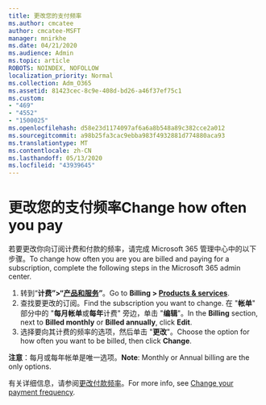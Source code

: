 ```yaml
---
title: 更改您的支付频率
ms.author: cmcatee
author: cmcatee-MSFT
manager: mnirkhe
ms.date: 04/21/2020
ms.audience: Admin
ms.topic: article
ROBOTS: NOINDEX, NOFOLLOW
localization_priority: Normal
ms.collection: Adm_O365
ms.assetid: 81423cec-8c9e-408d-bd26-a46f37ef75c1
ms.custom:
- "469"
- "4552"
- "1500025"
ms.openlocfilehash: d58e23d1174097af6a6a8b548a89c382cce2a012
ms.sourcegitcommit: a98b25fa3cac9ebba983f4932881d774880aca93
ms.translationtype: MT
ms.contentlocale: zh-CN
ms.lasthandoff: 05/13/2020
ms.locfileid: "43939645"
---
```

# <a name="change-how-often-you-pay"></a><span data-ttu-id="38ab6-102">更改您的支付频率</span><span class="sxs-lookup"><span data-stu-id="38ab6-102">Change how often you pay</span></span>

<span data-ttu-id="38ab6-103">若要更改你向订阅计费和付款的频率，请完成 Microsoft 365 管理中心中的以下步骤。</span><span class="sxs-lookup"><span data-stu-id="38ab6-103">To change how often you are you are billed and paying for a subscription, complete the following steps in the Microsoft 365 admin center.</span></span> 
1. <span data-ttu-id="38ab6-104">转到“**计费”>“[产品和服务](https://go.microsoft.com/fwlink/p/?linkid=842054)”**。</span><span class="sxs-lookup"><span data-stu-id="38ab6-104">Go to **Billing > [Products & services](https://go.microsoft.com/fwlink/p/?linkid=842054)**.</span></span>
2. <span data-ttu-id="38ab6-105">查找要更改的订阅。</span><span class="sxs-lookup"><span data-stu-id="38ab6-105">Find the subscription you want to change.</span></span> <span data-ttu-id="38ab6-106">在 "**帐单**" 部分中的 "**每月帐单**或**每年**计费" 旁边，单击 "**编辑**"。</span><span class="sxs-lookup"><span data-stu-id="38ab6-106">In the **Billing** section, next to **Billed monthly** or **Billed annually**, click **Edit**.</span></span> 
3. <span data-ttu-id="38ab6-107">选择要向其计费的频率的选项，然后单击 "**更改**"。</span><span class="sxs-lookup"><span data-stu-id="38ab6-107">Choose the option for how often you want to be billed, then click **Change**.</span></span>

<span data-ttu-id="38ab6-108">**注意**：每月或每年帐单是唯一选项。</span><span class="sxs-lookup"><span data-stu-id="38ab6-108">**Note**: Monthly or Annual billing are the only options.</span></span>

<span data-ttu-id="38ab6-109">有关详细信息，请参阅[更改付款频率](https://docs.microsoft.com/microsoft-365/commerce/billing-and-payments/change-payment-frequency?view=o365-worldwide)。</span><span class="sxs-lookup"><span data-stu-id="38ab6-109">For more info, see [Change your payment frequency](https://docs.microsoft.com/microsoft-365/commerce/billing-and-payments/change-payment-frequency?view=o365-worldwide).</span></span>
